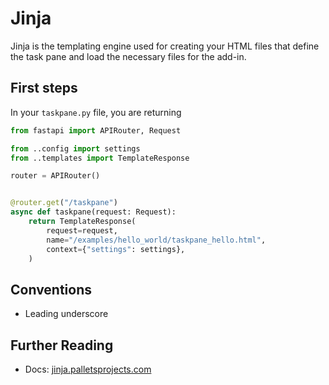 # Jinja

Jinja is the templating engine used for creating your HTML files that define the task pane and load the necessary files for the add-in.

## First steps

In your `taskpane.py` file, you are returning

```python
from fastapi import APIRouter, Request

from ..config import settings
from ..templates import TemplateResponse

router = APIRouter()


@router.get("/taskpane")
async def taskpane(request: Request):
    return TemplateResponse(
        request=request,
        name="/examples/hello_world/taskpane_hello.html",
        context={"settings": settings},
    )
```

## Conventions

- Leading underscore

## Further Reading

- Docs: [jinja.palletsprojects.com](https://jinja.palletsprojects.com)
